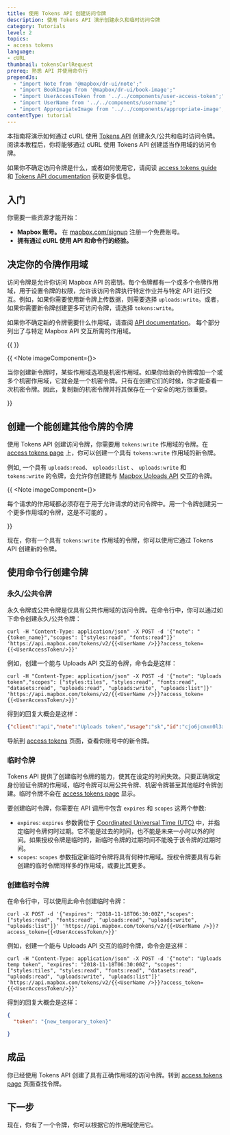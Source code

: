 ```yaml
---
title: 使用 Tokens API 创建访问令牌
description: 使用 Tokens API 演示创建永久和临时访问令牌
category: Tutorials
level: 2
topics:
- access tokens
language:
- cURL
thumbnail: tokensCurlRequest
prereq: 熟悉 API 并使用命令行
prependJs:
  - "import Note from '@mapbox/dr-ui/note';"
  - "import BookImage from '@mapbox/dr-ui/book-image';"
  - "import UserAccessToken from '../../components/user-access-token';"
  - "import UserName from '../../components/username';"
  - "import AppropriateImage from '../../components/appropriate-image';"
contentType: tutorial
---
```


本指南将演示如何通过 cURL 使用 [Tokens API](https://docs.mapbox.com/api/accounts/#tokens) 创建永久/公共和临时访问令牌。阅读本教程后，你将能够通过 cURL 使用 Tokens API 创建适当作用域的访问令牌。

如果你不确定访问令牌是什么，或者如何使用它，请阅读 [access tokens guide](/help/how-mapbox-works/access-tokens/) 和 [Tokens API documentation](https://docs.mapbox.com/api/accounts/#tokens) 获取更多信息。

## 入门

你需要一些资源才能开始：

- **Mapbox 账号。** 在 [mapbox.com/signup](https://www.mapbox.com/signup/) 注册一个免费账号。
- **拥有通过 cURL 使用 API 和命令行的经验。**

## 决定你的令牌作用域

访问令牌是允许你访问 Mapbox API 的密钥。每个令牌都有一个或多个令牌作用域，用于设置令牌的权限，允许该访问令牌执行特定作业并与特定 API 进行交互。例如，如果你需要使用新令牌上传数据，则需要选择 `uploads:write`。或者，如果你需要新令牌创建更多可访问令牌，请选择 `tokens:write`。

如果你不确定新的令牌需要什么作用域，请查阅 [API documentation](https://docs.mapbox.com/api/)。 每个部分列出了与特定 Mapbox API 交互所需的作用域。

{{
<AppropriateImage imageId="tokenScopes" />
}}

{{
<Note imageComponent={<BookImage />}>
  <p>当你创建新令牌时，某些作用域选项是机密作用域。如果你给新的令牌增加一个或多个机密作用域，它就会是一个机密令牌。只有在创建它们的时候，你才能查看一次机密令牌。因此，复制新的机密令牌并将其保存在一个安全的地方很重要。</p>
</Note>
}}

## 创建一个能创建其他令牌的令牌

使用 Tokens API 创建访问令牌，你需要用 `tokens:write` 作用域的令牌。在 [access tokens page](https://www.mapbox.com/account/access-tokens) 上，你可以创建一个具有 `tokens:write` 作用域的新令牌。

例如, 一个具有 `uploads:read`、 `uploads:list` 、 `uploads:write` 和 `tokens:write` 的令牌，会允许你创建能与 [Mapbox Uploads API](https://docs.mapbox.com/api/maps/#uploads) 交互的令牌。

{{
<Note imageComponent={<BookImage />}>
  <p>每个请求的作用域都必须存在于用于允许请求的访问令牌中。用一个令牌创建另一个更多作用域的令牌，这是不可能的 。</p>
</Note>
}}

现在，你有一个具有 `tokens:write` 作用域的令牌，你可以使用它通过 Tokens API 创建新的令牌。

## 使用命令行创建令牌

### 永久/公共令牌

永久令牌或公共令牌是仅具有公共作用域的访问令牌。在命令行中，你可以通过如下命令创建永久/公共令牌：

```curl
curl -H "Content-Type: application/json" -X POST -d '{"note": "{token_name}","scopes": ["styles:read", "fonts:read"]}' 'https://api.mapbox.com/tokens/v2/{{<UserName />}}?access_token={{<UserAccessToken/>}}'
```

例如，创建一个能与 Uploads API 交互的令牌，命令会是这样：

```curl
curl -H "Content-Type: application/json" -X POST -d '{"note": "Uploads token","scopes": ["styles:tiles", "styles:read", "fonts:read", "datasets:read", "uploads:read", "uploads:write", "uploads:list"]}' 'https://api.mapbox.com/tokens/v2/{{<UserName />}}?access_token={{<UserAccessToken/>}}'
```

得到的回复大概会是这样：

```json
{"client":"api","note":"Uploads token","usage":"sk","id":"cjo6jcmxn0l3x3vqmdr4epqk8","default":false,"scopes":["styles:tiles","styles:read","fonts:read","datasets:read","uploads:read","uploads:write","uploads:list"],"created":"2018-11-07T02:19:53.538Z","modified":"2018-11-07T02:19:53.538Z","token":"{new_access_token}"}
```

导航到 [access tokens](https://www.mapbox.com/account/access-tokens) 页面，查看你账号中的新令牌。

### 临时令牌

Tokens API 提供了创建临时令牌的能力，使其在设定的时间失效。只要正确限定身份验证令牌的作用域，临时令牌可以用公共令牌、机密令牌甚至其他临时令牌创建。临时令牌不会在 [access tokens page](https://www.mapbox.com/account/access-tokens) 显示。

要创建临时令牌，你需要在 API 调用中包含 `expires` 和 `scopes` 这两个参数:

- `expires`: `expires` 参数需位于 [Coordinated Universal Time (UTC)](https://www.timeanddate.com/worldclock/timezone/utc) 中，并指定临时令牌何时过期。它不能是过去的时间，也不能是未来一小时以外的时间。如果授权令牌是临时的，新临时令牌的过期时间不能晚于该令牌的过期时间。
- `scopes`: `scopes` 参数指定新临时令牌将具有何种作用域。授权令牌要具有与新创建的临时令牌同样多的作用域，或要比其更多。

### 创建临时令牌

在命令行中，可以使用此命令创建临时令牌：


```curl
curl -X POST -d '{"expires": "2018-11-18T06:30:00Z","scopes": ["styles:read", "fonts:read", "uploads:read", "uploads:write", "uploads:list"]}' 'https://api.mapbox.com/tokens/v2/{{<UserName />}}?access_token={{<UserAccessToken/>}}'
```

例如，创建一个能与 Uploads API 交互的临时令牌，命令会是这样：

```curl
curl -H "Content-Type: application/json" -X POST -d '{"note": "Uploads temp token", "expires": "2018-11-18T06:30:00Z", "scopes": ["styles:tiles", "styles:read", "fonts:read", "datasets:read", "uploads:read", "uploads:write", "uploads:list"]}' 'https://api.mapbox.com/tokens/v2/{{<UserName />}}?access_token={{<UserAccessToken/>}}'
```

得到的回复大概会是这样：

```json
{
  "token": "{new_temporary_token}"

}
```

## 成品

你已经使用 Tokens API 创建了具有正确作用域的访问令牌。转到 [access tokens page](https://www.mapbox.com/account/access-tokens) 页面查找令牌。

## 下一步

现在，你有了一个令牌，你可以根据它的作用域使用它。
